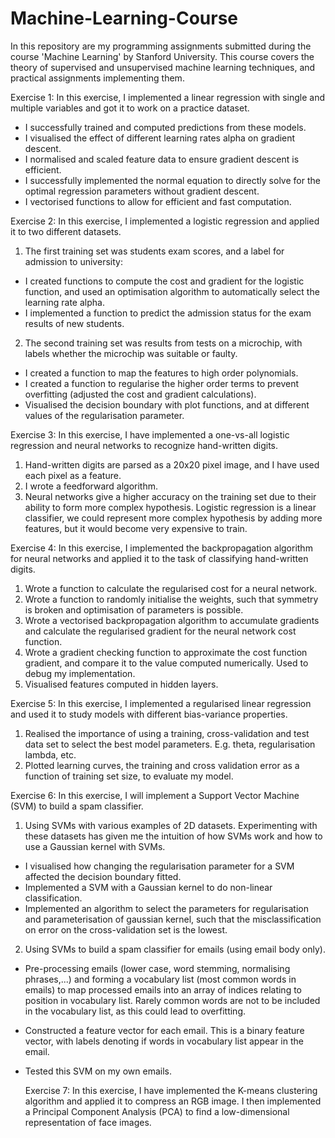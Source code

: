 # Machine-Learning-Course
In this repository are my programming assignments submitted during the course 'Machine Learning' by Stanford University. This course covers the theory of supervised and unsupervised machine learning techniques, and practical assignments implementing them.

Exercise 1:
  In this exercise, I implemented a linear regression with single and multiple variables and got it to work on a practice dataset.
- I successfully trained and computed predictions from these models.
- I visualised the effect of different learning rates alpha on gradient descent.
- I normalised and scaled feature data to ensure gradient descent is efficient.
- I successfully implemented the normal equation to directly solve for the optimal regression parameters without gradient descent.
- I vectorised functions to allow for efficient and fast computation.

Exercise 2:
  In this exercise, I implemented a logistic regression and applied it to two different datasets.
1. The first training set was students exam scores, and a label for admission to university:
- I created functions to compute the cost and gradient for the logistic function, and used an optimisation algorithm to automatically
      select the learning rate alpha.
- I implemented a function to predict the admission status for the exam results of new students.
2. The second training set was results from tests on a microchip, with labels whether the microchip was suitable or faulty.
- I created a function to map the features to high order polynomials.
- I created a function to regularise the higher order terms to prevent overfitting (adjusted the cost and gradient calculations).
- Visualised the decision boundary with plot functions, and at different values of the regularisation parameter.

Exercise 3:
  In this exercise, I have implemented a one-vs-all logistic regression and neural networks to recognize hand-written digits.

1. Hand-written digits are parsed as a 20x20 pixel image, and I have used each pixel as a feature.
2. I wrote a feedforward algorithm.
2. Neural networks give a higher accuracy on the training set due to their ability to form more complex hypothesis. Logistic regression is a linear classifier, we could represent more complex hypothesis by adding more features, but it would become very expensive to train.

Exercise 4:
  In this exercise, I implemented the backpropagation algorithm for neural networks and applied it to the task of classifying hand-written digits.

 1. Wrote a function to calculate the regularised cost for a neural network.
 2. Wrote a function to randomly initialise the weights, such that symmetry is broken and optimisation of parameters is possible.
 3. Wrote a vectorised backpropagation algorithm to accumulate gradients and calculate the regularised gradient for the neural network cost function.
 4. Wrote a gradient checking function to approximate the cost function gradient, and compare it to the value computed numerically. Used to debug my implementation.
 5. Visualised features computed in hidden layers.

 Exercise 5:
  In this exercise, I implemented a regularised linear regression and used it to study models with different bias-variance properties.

  1. Realised the importance of using a training, cross-validation and test data set to select the best model parameters. E.g. theta, regularisation lambda, etc.
  2. Plotted learning curves, the training and cross validation error as a function of training set size, to evaluate my model.

  Exercise 6:
    In this exercise, I will implement a Support Vector Machine (SVM) to build a spam classifier. 

1. Using SVMs with various examples of 2D datasets. Experimenting with these datasets has given me the intuition of how SVMs work and how to use a Gaussian kernel with SVMs.
- I visualised how changing the regularisation parameter for a SVM affected the decision boundary fitted.
- Implemented a SVM with a Gaussian kernel to do non-linear classification.
- Implemented an algorithm to select the parameters for regularisation and parameterisation of gaussian kernel, such that the misclassification on error on the cross-validation set is the lowest.

2. Using SVMs to build a spam classifier for emails (using email body only).
- Pre-processing emails (lower case, word stemming, normalising phrases,...) and forming a vocabulary list (most common words in emails) to map processed emails into an array of indices relating to position in vocabulary list. Rarely common words are not to be included in the vocabulary list, as this could lead to overfitting.
- Constructed a feature vector for each email. This is a binary feature vector, with labels denoting if words in vocabulary list appear in the email.
- Tested this SVM on my own emails.

  Exercise 7:
    In this exercise, I have implemented the K-means clustering algorithm and applied it to compress an RGB image. I then implemented a Principal Component Analysis (PCA) to find a low-dimensional representation of face images.



